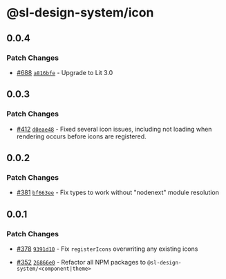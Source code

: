 # @sl-design-system/icon

## 0.0.4

### Patch Changes

- [#688](https://github.com/sl-design-system/components/pull/688) [`a816bfe`](https://github.com/sl-design-system/components/commit/a816bfec8e3459cc3b12def88922a421345768f0) - Upgrade to Lit 3.0

## 0.0.3

### Patch Changes

- [#412](https://github.com/sl-design-system/components/pull/412) [`d0eae48`](https://github.com/sl-design-system/components/commit/d0eae48a112ec6c096ca6f3804cb248a390f04c8) - Fixed several icon issues, including not loading when rendering occurs before icons are registered.

## 0.0.2

### Patch Changes

- [#381](https://github.com/sl-design-system/components/pull/381) [`bf663ee`](https://github.com/sl-design-system/components/commit/bf663eecbb5e1607562c94058002569d481298eb) - Fix types to work without "nodenext" module resolution

## 0.0.1

### Patch Changes

- [#378](https://github.com/sl-design-system/components/pull/378) [`9391d10`](https://github.com/sl-design-system/components/commit/9391d109252e5038e7eae7d8b42e305a49ef8e9f) - Fix `registerIcons` overwriting any existing icons

- [#352](https://github.com/sl-design-system/components/pull/352) [`26866e0`](https://github.com/sl-design-system/components/commit/26866e0eda550e6c17f37f0e9cb6a9d4302c06bb) - Refactor all NPM packages to `@sl-design-system/<component|theme>`
